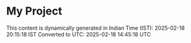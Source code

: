 # My Project

This content is dynamically generated in Indian Time (IST): 2025-02-18 20:15:18 IST
Converted to UTC: 2025-02-18 14:45:18 UTC
